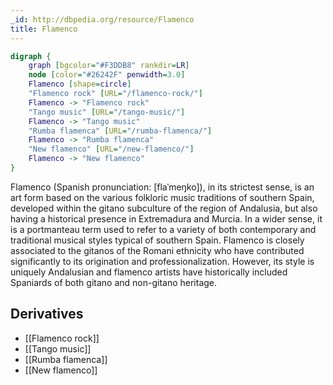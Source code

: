```yaml
---
_id: http://dbpedia.org/resource/Flamenco
title: Flamenco
---
```


```dot
digraph {
	graph [bgcolor="#F3DDB8" rankdir=LR]
	node [color="#26242F" penwidth=3.0]
	Flamenco [shape=circle]
	"Flamenco rock" [URL="/flamenco-rock/"]
	Flamenco -> "Flamenco rock"
	"Tango music" [URL="/tango-music/"]
	Flamenco -> "Tango music"
	"Rumba flamenca" [URL="/rumba-flamenca/"]
	Flamenco -> "Rumba flamenca"
	"New flamenco" [URL="/new-flamenco/"]
	Flamenco -> "New flamenco"
}
```

Flamenco (Spanish pronunciation: [flaˈmeŋko]), in its strictest sense, is an art form based on the various folkloric music traditions of southern Spain, developed within the gitano subculture of the region of Andalusia, but also having a historical presence in Extremadura and Murcia. In a wider sense, it is a portmanteau term used to refer to a variety of both contemporary and traditional musical styles typical of southern Spain. Flamenco is closely associated to the gitanos of the Romani ethnicity who have contributed significantly to its origination and professionalization. However, its style is uniquely Andalusian and flamenco artists have historically included Spaniards of both gitano and non-gitano heritage.

## Derivatives

- [[Flamenco rock]]
- [[Tango music]]
- [[Rumba flamenca]]
- [[New flamenco]]
